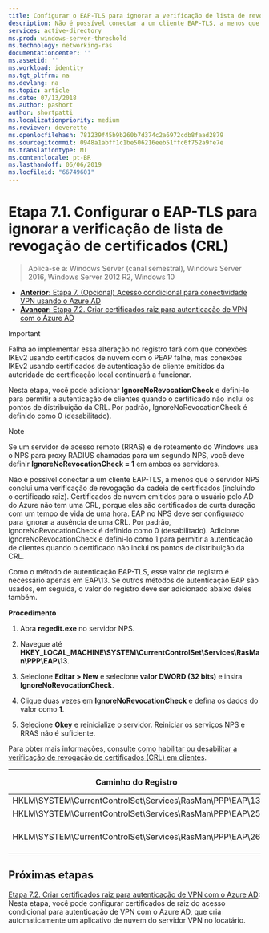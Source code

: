 ```yaml
---
title: Configurar o EAP-TLS para ignorar a verificação de lista de revogação de certificados (CRL)
description: Não é possível conectar a um cliente EAP-TLS, a menos que o servidor NPS conclui uma verificação de revogação da cadeia de certificados (incluindo o certificado raiz) do cliente e verifica se os certificados foram revogados.
services: active-directory
ms.prod: windows-server-threshold
ms.technology: networking-ras
documentationcenter: ''
ms.assetid: ''
ms.workload: identity
ms.tgt_pltfrm: na
ms.devlang: na
ms.topic: article
ms.date: 07/13/2018
ms.author: pashort
author: shortpatti
ms.localizationpriority: medium
ms.reviewer: deverette
ms.openlocfilehash: 781239f45b9b260b7d374c2a6972cdb8faad2879
ms.sourcegitcommit: 0948a1abff1c1be506216eeb51ffc6f752a9fe7e
ms.translationtype: MT
ms.contentlocale: pt-BR
ms.lasthandoff: 06/06/2019
ms.locfileid: "66749601"
---
```

# <a name="step-71-configure-eap-tls-to-ignore-certificate-revocation-list-crl-checking"></a>Etapa 7.1. Configurar o EAP-TLS para ignorar a verificação de lista de revogação de certificados (CRL)

>Aplica-se a: Windows Server (canal semestral), Windows Server 2016, Windows Server 2012 R2, Windows 10

- [**Anterior:** Etapa 7. (Opcional) Acesso condicional para conectividade VPN usando o Azure AD](ad-ca-vpn-connectivity-windows10.md)
- [**Avançar:** Etapa 7.2. Criar certificados raiz para autenticação de VPN com o Azure AD](vpn-create-root-cert-for-vpn-auth-azure-ad.md)

>[!IMPORTANT]
>Falha ao implementar essa alteração no registro fará com que conexões IKEv2 usando certificados de nuvem com o PEAP falhe, mas conexões IKEv2 usando certificados de autenticação de cliente emitidos da autoridade de certificação local continuará a funcionar.

Nesta etapa, você pode adicionar **IgnoreNoRevocationCheck** e defini-lo para permitir a autenticação de clientes quando o certificado não inclui os pontos de distribuição da CRL. Por padrão, IgnoreNoRevocationCheck é definido como 0 (desabilitado).

>[!NOTE]
>Se um servidor de acesso remoto (RRAS) e de roteamento do Windows usa o NPS para proxy RADIUS chamadas para um segundo NPS, você deve definir **IgnoreNoRevocationCheck = 1** em ambos os servidores.

Não é possível conectar a um cliente EAP-TLS, a menos que o servidor NPS conclui uma verificação de revogação da cadeia de certificados (incluindo o certificado raiz). Certificados de nuvem emitidos para o usuário pelo AD do Azure não tem uma CRL, porque eles são certificados de curta duração com um tempo de vida de uma hora. EAP no NPS deve ser configurado para ignorar a ausência de uma CRL. Por padrão, IgnoreNoRevocationCheck é definido como 0 (desabilitado). Adicione IgnoreNoRevocationCheck e defini-lo como 1 para permitir a autenticação de clientes quando o certificado não inclui os pontos de distribuição da CRL. 

Como o método de autenticação EAP-TLS, esse valor de registro é necessário apenas em EAP\13. Se outros métodos de autenticação EAP são usados, em seguida, o valor do registro deve ser adicionado abaixo deles também. 

**Procedimento**

1. Abra **regedit.exe** no servidor NPS.

2. Navegue até **HKEY_LOCAL_MACHINE\SYSTEM\CurrentControlSet\Services\RasMan\PPP\EAP\13**.

3. Selecione **Editar > New** e selecione **valor DWORD (32 bits)** e insira **IgnoreNoRevocationCheck**.

4. Clique duas vezes em **IgnoreNoRevocationCheck** e defina os dados do valor como **1**.

5. Selecione **Okey** e reinicialize o servidor. Reiniciar os serviços NPS e RRAS não é suficiente.

Para obter mais informações, consulte [como habilitar ou desabilitar a verificação de revogação de certificados (CRL) em clientes](https://technet.microsoft.com/library/bb680540.aspx).


|Caminho do Registro  |Extensão EAP  |
|---------|---------|
|HKLM\SYSTEM\CurrentControlSet\Services\RasMan\PPP\EAP\13     |EAP-TLS         |
|HKLM\SYSTEM\CurrentControlSet\Services\RasMan\PPP\EAP\25     |PEAP         |
|HKLM\SYSTEM\CurrentControlSet\Services\RasMan\PPP\EAP\26     |EAP-MSCHAP v2         |

## <a name="next-steps"></a>Próximas etapas

[Etapa 7.2. Criar certificados raiz para autenticação de VPN com o Azure AD](vpn-create-root-cert-for-vpn-auth-azure-ad.md): Nesta etapa, você pode configurar certificados de raiz do acesso condicional para autenticação de VPN com o Azure AD, que cria automaticamente um aplicativo de nuvem do servidor VPN no locatário.
